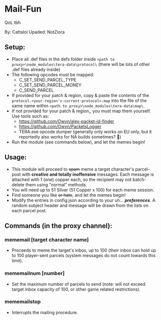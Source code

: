 # Mail-Fun

QoL tbh 

By: Cattalol
Upaded: NotZiora

## Setup:
- Place all .def files in the defs folder inside `<path to proxy>\node_modules\tera-data\protocol\` (there will be lots of other .def files already inside)
- The following opcodes must be mapped:
  - C_SET_SEND_PARCEL_TYPE
  - C_SET_SEND_PARCEL_MONEY
  - C_SEND_PARCEL
- If provided for your patch & region, copy & paste the contents of the `protocol.<your-region's-current-protocol>.map` into the file of the same name within `<path to proxy>\node_modules\tera-data\map\`.
- If not provided for your patch & region,, you must map them yourself. Use tools such as:
  - https://github.com/Owyn/alex-packet-id-finder 
  - https://github.com/Owyn/PacketsLogger
  - TERA.exe opcode dumper (generally only works on EU only, but it reportedly also works for NA builds sometimes? :shrug:)
- Run the module (see commands below), and let the memes begin!

## Usage:
- This module will proceed to ~~spam~~ meme a target character's parcel-post with **creative and totally inoffensive** messages. 
Each message is attached with 1 (one) copper each, so the recipient may not batch-delete them using "normal" methods.
- You will need up to 51 Silver (51 Copper x 100) for each meme session.
- Find someone you like ~~or hate~~, and let the memes begin!
- Modify the entries in config.json according to your uh... _**preferences**_. A random subject header and message will be drawn from the lists on each parcel post.

## Commands (in the proxy channel):
### mememail [target character name]
- Proceeds to meme the target's inbox, up to 100 (their inbox can hold up to 100 player-sent parcels (system messages do not count towards this limit).
### mememailnum [number]
- Set the maximum number of parcels to send (note: will not exceed target inbox capacity of 100, or other game related restrictions).
### mememailstop
- Interrupts the mailing procedure.
